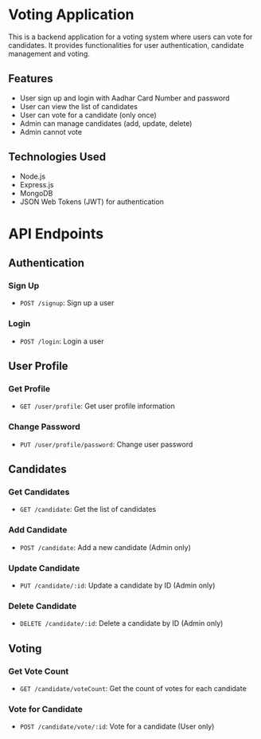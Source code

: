 # Voting Application

This is a backend application for a voting system where users can vote for candidates. It provides functionalities for user authentication, candidate management and voting.

## Features

- User sign up and login with Aadhar Card Number and password
- User can view the list of candidates
- User can vote for a candidate (only once)
- Admin can manage candidates (add, update, delete)
- Admin cannot vote

## Technologies Used

- Node.js
- Express.js
- MongoDB
- JSON Web Tokens (JWT) for authentication

# API Endpoints

## Authentication

### Sign Up

- `POST /signup`: Sign up a user

### Login

- `POST /login`: Login a user

## User Profile

### Get Profile

- `GET /user/profile`: Get user profile information

### Change Password

- `PUT /user/profile/password`: Change user password

## Candidates

### Get Candidates

- `GET /candidate`: Get the list of candidates

### Add Candidate

- `POST /candidate`: Add a new candidate (Admin only)

### Update Candidate

- `PUT /candidate/:id`: Update a candidate by ID (Admin only)

### Delete Candidate

- `DELETE /candidate/:id`: Delete a candidate by ID (Admin only)

## Voting

### Get Vote Count

- `GET /candidate/voteCount`: Get the count of votes for each candidate

### Vote for Candidate

- `POST /candidate/vote/:id`: Vote for a candidate (User only)

